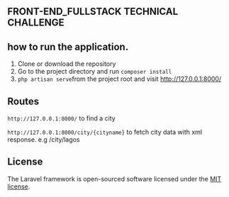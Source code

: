 ## FRONT-END_FULLSTACK TECHNICAL CHALLENGE

## how to run the application.

1. Clone or download the repository
2. Go to the project directory and run `composer install`
3. `php artisan serve`from the project root and visit http://127.0.0.1:8000/

## Routes

`http://127.0.0.1:8000/` to find a city

`http://127.0.0.1:8000/city/{cityname}` to fetch city data with xml response. e.g /city/lagos

## License

The Laravel framework is open-sourced software licensed under the [MIT license](https://opensource.org/licenses/MIT).
